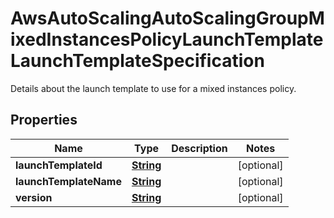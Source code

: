 

# AwsAutoScalingAutoScalingGroupMixedInstancesPolicyLaunchTemplateLaunchTemplateSpecification

Details about the launch template to use for a mixed instances policy.

## Properties

| Name | Type | Description | Notes |
|------------ | ------------- | ------------- | -------------|
|**launchTemplateId** | [**String**](String.md) |  |  [optional] |
|**launchTemplateName** | [**String**](String.md) |  |  [optional] |
|**version** | [**String**](String.md) |  |  [optional] |



